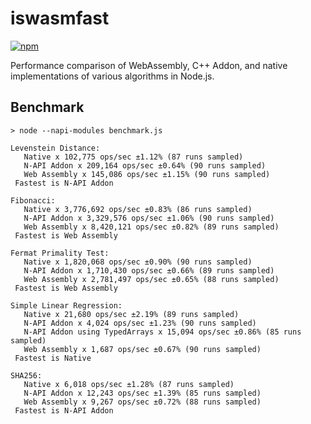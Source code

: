 # iswasmfast

[![npm](https://img.shields.io/npm/v/iswasmfast.svg?style=flat-square)](https://www.npmjs.com/package/iswasmfast)

Performance comparison of WebAssembly, C++ Addon, and native implementations of various algorithms in Node.js.

## Benchmark
```
> node --napi-modules benchmark.js

Levenstein Distance:
   Native x 102,775 ops/sec ±1.12% (87 runs sampled)
   N-API Addon x 209,164 ops/sec ±0.64% (90 runs sampled)
   Web Assembly x 145,086 ops/sec ±1.15% (90 runs sampled)
 Fastest is N-API Addon

Fibonacci:
   Native x 3,776,692 ops/sec ±0.83% (86 runs sampled)
   N-API Addon x 3,329,576 ops/sec ±1.06% (90 runs sampled)
   Web Assembly x 8,420,121 ops/sec ±0.82% (89 runs sampled)
 Fastest is Web Assembly

Fermat Primality Test:
   Native x 1,820,068 ops/sec ±0.90% (90 runs sampled)
   N-API Addon x 1,710,430 ops/sec ±0.66% (89 runs sampled)
   Web Assembly x 2,781,497 ops/sec ±0.65% (88 runs sampled)
 Fastest is Web Assembly

Simple Linear Regression:
   Native x 21,680 ops/sec ±2.19% (89 runs sampled)
   N-API Addon x 4,024 ops/sec ±1.23% (90 runs sampled)
   N-API Addon using TypedArrays x 15,094 ops/sec ±0.86% (85 runs sampled)
   Web Assembly x 1,687 ops/sec ±0.67% (90 runs sampled)
 Fastest is Native

SHA256:
   Native x 6,018 ops/sec ±1.28% (87 runs sampled)
   N-API Addon x 12,243 ops/sec ±1.39% (85 runs sampled)
   Web Assembly x 9,267 ops/sec ±0.72% (88 runs sampled)
 Fastest is N-API Addon
```
